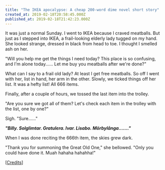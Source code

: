 ```yaml
---
title: "The IKEA apocalypse: A cheap 200-word dime novel short story"
created_at: 2019-02-18T20:58:45.000Z
published_at: 2019-02-18T21:42:23.000Z
---
```

It was just a normal Sunday. I went to IKEA because I craved meatballs. But just as I stepped into IKEA, a frail-looking elderly lady tugged on my hand. She looked strange, dressed in black from head to toe. I thought I smelled ash on her. 

  

"Will you help me get the things I need today? This place is so confusing, and I'm alone today...... Let me buy you meatballs after we're done?" 

  

What can I say to a frail old lady? At least I get free meatballs. So off I went with her, list in hand, her arm in the other. Slowly, we ticked things off her list. It was a hefty list! All 666 items.  

  

Finally, after a couple of hours, we tossed the last item into the trolley. 

  

"Are you sure we got all of them? Let's check each item in the trolley with the list, one by one?"

  

Sigh. "Sure......"

  

_**"Billy. Solglimtar. Gratulera. Ivar. Lisabo. Mörbylånga......."**_ 

  

When I was done reciting the 666th item, the skies grew dark.  

  

"Thank you for summoning the Great Old One," she bellowed. "Only you could have done it. Muah hahaha hahahha!"

  

\[[Credits](https://me.me/i/elon-musk-elonmusk-only-a-matter-of-time-when-you-828009c00a994e08ad43a96066808887)\]

